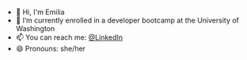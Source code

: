 <!--
**emiliatrentham/emiliatrentham** is a ✨ _special_ ✨ repository because its `README.md` (this file) appears on your GitHub profile.

Here are some ideas to get you started:

-->

- 👋 Hi, I'm Emilia
- 🔭 I’m currently enrolled in a developer bootcamp at the University of Washington
- 📫 You can reach me: <a href="https://www.linkedin.com/in/emilia-trentham-987a59164/" >@LinkedIn</a>
- 😄 Pronouns: she/her

